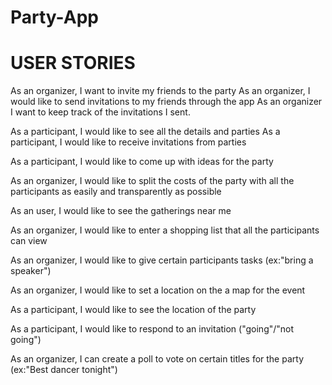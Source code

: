 # Party-App


# USER STORIES


As an organizer, I want to invite my friends to the party 
As an organizer, I would like to send invitations to my friends through the app
As an organizer I want to keep track of the invitations I sent.

As a participant, I would like to see all the details and parties
As a participant, I would like to receive invitations from parties

As a participant, I would like to come up with ideas for the party

As an organizer, I would like to split the costs of the party with all the participants as easily
	and transparently as possible

As an user, I would like to see the gatherings near me 

As an organizer, I would like to enter a shopping list that all the participants can view

As an organizer, I would like to give certain participants tasks (ex:"bring a speaker")

As an organizer, I would like to set a location on the a map for the event

As a participant, I would like to see the location of the party

As a participant, I would like to respond to an invitation ("going"/"not going")

As an organizer, I can create a poll to vote on certain titles for the party (ex:"Best dancer tonight")
